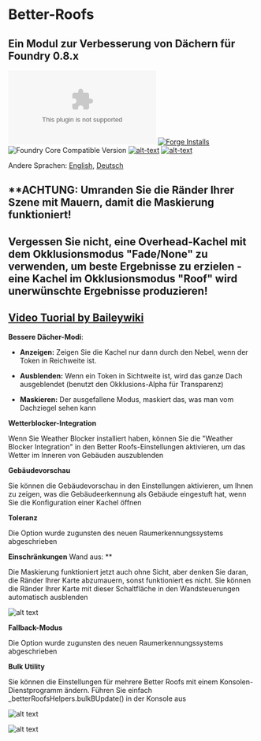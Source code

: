 # Better-Roofs

## **Ein Modul zur Verbesserung von Dächern für Foundry 0.8.x**
![Latest Release Download Count](https://img.shields.io/github/downloads/theripper93/Better-Roofs/latest/module.zip?color=2b82fc&label=DOWNLOADS&style=for-the-badge) [![Forge Installs](https://img.shields.io/badge/dynamic/json?label=Forge%20Installs&query=package.installs&suffix=%25&url=https%3A%2F%2Fforge-vtt.com%2Fapi%2Fbazaar%2Fpackage%2Fbetterroofs&colorB=03ff1c&style=for-the-badge)](https://forge-vtt.com/bazaar#package=betterroofs) ![Foundry Core Compatible Version](https://img.shields.io/badge/dynamic/json.svg?url=https%3A%2F%2Fraw.githubusercontent.com%2Ftheripper93%2FBetter-Roofs%2Fmain%2Fmodule.json&label=Foundry%20Version&query=$.compatibleCoreVersion&colorB=orange&style=for-the-badge) [![alt-text](https://img.shields.io/badge/-Patreon-%23ff424d?style=for-the-badge)](https://www.patreon.com/theripper93) [![alt-text](https://img.shields.io/badge/-Discord-%235662f6?style=for-the-badge)](https://discord.gg/F53gBjR97G)

Andere Sprachen: [English](README.md), [Deutsch](README.de.md)

## **ACHTUNG: Umranden Sie die Ränder Ihrer Szene mit Mauern, damit die Maskierung funktioniert!
## **Vergessen Sie nicht, eine Overhead-Kachel mit dem Okklusionsmodus "Fade/None" zu verwenden, um beste Ergebnisse zu erzielen - eine Kachel im Okklusionsmodus "Roof" wird unerwünschte Ergebnisse produzieren!**

## [Video Tuorial by Baileywiki](https://youtu.be/ELlweNunn4g)

**Bessere Dächer-Modi**:

* **Anzeigen:** Zeigen Sie die Kachel nur dann durch den Nebel, wenn der Token in Reichweite ist.

* **Ausblenden:** Wenn ein Token in Sichtweite ist, wird das ganze Dach ausgeblendet (benutzt den Okklusions-Alpha für Transparenz)

* **Maskieren:** Der ausgefallene Modus, maskiert das, was man vom Dachziegel sehen kann

**Wetterblocker-Integration**

Wenn Sie Weather Blocker installiert haben, können Sie die "Weather Blocker Integration" in den Better Roofs-Einstellungen aktivieren, um das Wetter im Inneren von Gebäuden auszublenden

**Gebäudevorschau**

Sie können die Gebäudevorschau in den Einstellungen aktivieren, um Ihnen zu zeigen, was die Gebäudeerkennung als Gebäude eingestuft hat, wenn Sie die Konfiguration einer Kachel öffnen 

**Toleranz**

Die Option wurde zugunsten des neuen Raumerkennungssystems abgeschrieben

**Einschränkungen** Wand aus: **

Die Maskierung funktioniert jetzt auch ohne Sicht, aber denken Sie daran, die Ränder Ihrer Karte abzumauern, sonst funktioniert es nicht.
Sie können die Ränder Ihrer Karte mit dieser Schaltfläche in den Wandsteuerungen automatisch ausblenden

![alt text](https://github.com/theripper93/Better-Roofs/raw/main/brbutton.jpg)

**Fallback-Modus**

Die Option wurde zugunsten des neuen Raumerkennungssystems abgeschrieben

**Bulk Utility**

Sie können die Einstellungen für mehrere Better Roofs mit einem Konsolen-Dienstprogramm ändern. Führen Sie einfach _betterRoofsHelpers.bulkBUpdate() in der Konsole aus

![alt text](https://github.com/theripper93/Better-Roofs/raw/main/brmenu.png)

![alt text](https://github.com/theripper93/Better-Roofs/raw/main/betterroofs.jpg)
